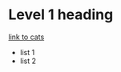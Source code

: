 # Level 1 heading

[link to cats](https://www.google.com/search?q=pictures+of+cat&rlz=1C5GCEM_enUS967US967&sxsrf=AOaemvLdgrSXSkxGiHrsk8XRkfRaNCmlJw:1643310998558&source=lnms&tbm=isch&sa=X&ved=2ahUKEwiFzsvC0tL1AhX-SjABHfeYAJsQ_AUoAXoECAEQAw&biw=1201&bih=857&dpr=1#imgrc=kxHpEHdml22bCM)

- list 1
- list 2
